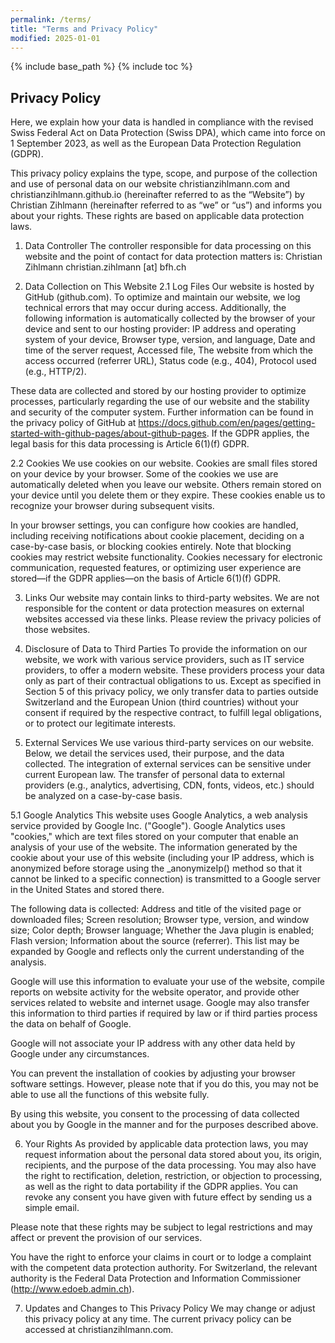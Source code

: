 ```yaml
---
permalink: /terms/
title: "Terms and Privacy Policy"
modified: 2025-01-01
---
```


{% include base_path %}
{% include toc %}

## Privacy Policy

Here, we explain how your data is handled in compliance with the revised Swiss Federal Act on Data Protection (Swiss DPA), which came into force on 1 September 2023, as well as the European Data Protection Regulation (GDPR).

This privacy policy explains the type, scope, and purpose of the collection and use of personal data on our website christianzihlmann.com and christianzihlmann.github.io (hereinafter referred to as the “Website”) by Christian Zihlmann (hereinafter referred to as “we” or “us”) and informs you about your rights. These rights are based on applicable data protection laws.

1. Data Controller
The controller responsible for data processing on this website and the point of contact for data protection matters is:
Christian Zihlmann
christian.zihlmann [at] bfh.ch

2. Data Collection on This Website
2.1 Log Files
Our website is hosted by GitHub (github.com).
To optimize and maintain our website, we log technical errors that may occur during access. Additionally, the following information is automatically collected by the browser of your device and sent to our hosting provider: IP address and operating system of your device, Browser type, version, and language, Date and time of the server request, Accessed file, The website from which the access occurred (referrer URL), Status code (e.g., 404), Protocol used (e.g., HTTP/2).

These data are collected and stored by our hosting provider to optimize processes, particularly regarding the use of our website and the stability and security of the computer system. Further information can be found in the privacy policy of GitHub at https://docs.github.com/en/pages/getting-started-with-github-pages/about-github-pages.
If the GDPR applies, the legal basis for this data processing is Article 6(1)(f) GDPR.


2.2  Cookies
We use cookies on our website. Cookies are small files stored on your device by your browser. Some of the cookies we use are automatically deleted when you leave our website. Others remain stored on your device until you delete them or they expire. These cookies enable us to recognize your browser during subsequent visits.

In your browser settings, you can configure how cookies are handled, including receiving notifications about cookie placement, deciding on a case-by-case basis, or blocking cookies entirely. Note that blocking cookies may restrict website functionality.
Cookies necessary for electronic communication, requested features, or optimizing user experience are stored—if the GDPR applies—on the basis of Article 6(1)(f) GDPR.

3. Links
Our website may contain links to third-party websites. We are not responsible for the content or data protection measures on external websites accessed via these links. Please review the privacy policies of those websites.

4. Disclosure of Data to Third Parties
To provide the information on our website, we work with various service providers, such as IT service providers, to offer a modern website. These providers process your data only as part of their contractual obligations to us.
Except as specified in Section 5 of this privacy policy, we only transfer data to parties outside Switzerland and the European Union (third countries) without your consent if required by the respective contract, to fulfill legal obligations, or to protect our legitimate interests.

5. External Services
We use various third-party services on our website. Below, we detail the services used, their purpose, and the data collected. The integration of external services can be sensitive under current European law. The transfer of personal data to external providers (e.g., analytics, advertising, CDN, fonts, videos, etc.) should be analyzed on a case-by-case basis.

5.1 Google Analytics
This website uses Google Analytics, a web analysis service provided by Google Inc. ("Google"). Google Analytics uses "cookies," which are text files stored on your computer that enable an analysis of your use of the website. The information generated by the cookie about your use of this website (including your IP address, which is anonymized before storage using the _anonymizeIp() method so that it cannot be linked to a specific connection) is transmitted to a Google server in the United States and stored there.

The following data is collected: Address and title of the visited page or downloaded files; Screen resolution; Browser type, version, and window size; Color depth; Browser language; Whether the Java plugin is enabled; Flash version; Information about the source (referrer).
This list may be expanded by Google and reflects only the current understanding of the analysis.

Google will use this information to evaluate your use of the website, compile reports on website activity for the website operator, and provide other services related to website and internet usage. Google may also transfer this information to third parties if required by law or if third parties process the data on behalf of Google.

Google will not associate your IP address with any other data held by Google under any circumstances.

You can prevent the installation of cookies by adjusting your browser software settings. However, please note that if you do this, you may not be able to use all the functions of this website fully.

By using this website, you consent to the processing of data collected about you by Google in the manner and for the purposes described above.

6. Your Rights
As provided by applicable data protection laws, you may request information about the personal data stored about you, its origin, recipients, and the purpose of the data processing. You may also have the right to rectification, deletion, restriction, or objection to processing, as well as the right to data portability if the GDPR applies.
You can revoke any consent you have given with future effect by sending us a simple email.

Please note that these rights may be subject to legal restrictions and may affect or prevent the provision of our services.

You have the right to enforce your claims in court or to lodge a complaint with the competent data protection authority. For Switzerland, the relevant authority is the Federal Data Protection and Information Commissioner (http://www.edoeb.admin.ch).

7. Updates and Changes to This Privacy Policy
We may change or adjust this privacy policy at any time. The current privacy policy can be accessed at christianzihlmann.com.